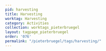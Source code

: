 ```yaml
---
pid: harvesting
title: Harvesting
worktag: Harvesting
category: Activities
collection: worktags_pieterbruegel
layout: tagpage_pieterbruegel
order: '076'
permalink: "/pieterbruegel/tags/harvesting/"
---
```


